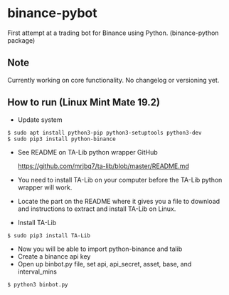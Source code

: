 # binance-pybot
First attempt at a trading bot for Binance using Python. (binance-python package)

## Note
Currently working on core functionality. No changelog or versioning yet.

## How to run (Linux Mint Mate 19.2)
- Update system
```
$ sudo apt install python3-pip python3-setuptools python3-dev
$ sudo pip3 install python-binance
```
- See README on TA-Lib python wrapper GitHub

    https://github.com/mrjbq7/ta-lib/blob/master/README.md
- You need to install TA-Lib on your computer before the TA-Lib python wrapper will work.
- Locate the part on the README where it gives you a file to download and instructions to extract and install TA-Lib on Linux.
- Install TA-Lib
```
$ sudo pip3 install TA-Lib
```
- Now you will be able to import python-binance and talib
- Create a binance api key
- Open up binbot.py file, set api, api_secret, asset, base, and interval_mins
```
$ python3 binbot.py
```
